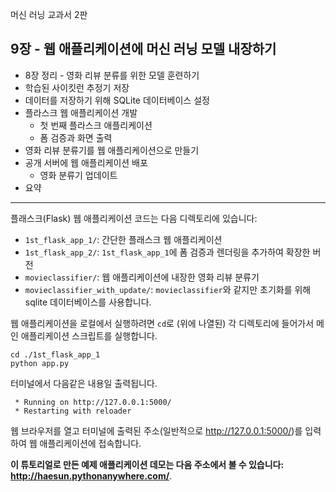 머신 러닝 교과서 2판

## 9장 - 웹 애플리케이션에 머신 러닝 모델 내장하기

- 8장 정리 - 영화 리뷰 분류를 위한 모델 훈련하기
- 학습된 사이킷런 추정기 저장
- 데이터를 저장하기 위해 SQLite 데이터베이스 설정
- 플라스크 웹 애플리케이션 개발
    - 첫 번째 플라스크 애플리케이션
    - 폼 검증과 화면 출력
- 영화 리뷰 분류기를 웹 애플리케이션으로 만들기
- 공개 서버에 웹 애플리케이션 배포
    - 영화 분류기 업데이트
- 요약

---

플래스크(Flask) 웹 애플리케이션 코드는 다음 디렉토리에 있습니다:
    
- `1st_flask_app_1/`: 간단한 플래스크 웹 애플리케이션
- `1st_flask_app_2/`: `1st_flask_app_1`에 폼 검증과 렌더링을 추가하여 확장한 버전
- `movieclassifier/`: 웹 애플리케이션에 내장한 영화 리뷰 분류기
- `movieclassifier_with_update/`: `movieclassifier`와 같지만 초기화를 위해 sqlite 데이터베이스를 사용합니다.

웹 애플리케이션을 로컬에서 실행하려면 `cd`로 (위에 나열된) 각 디렉토리에 들어가서 메인 애플리케이션 스크립트를 실행합니다.

    cd ./1st_flask_app_1
    python app.py
    
터미널에서 다음같은 내용일 출력됩니다.
    
     * Running on http://127.0.0.1:5000/
     * Restarting with reloader
     
웹 브라우저를 열고 터미널에 출력된 주소(일반적으로 http://127.0.0.1:5000/)를 입력하여 웹 애플리케이션에 접속합니다.

**이 튜토리얼로 만든 예제 애플리케이션 데모는 다음 주소에서 볼 수 있습니다: http://haesun.pythonanywhere.com/**.
